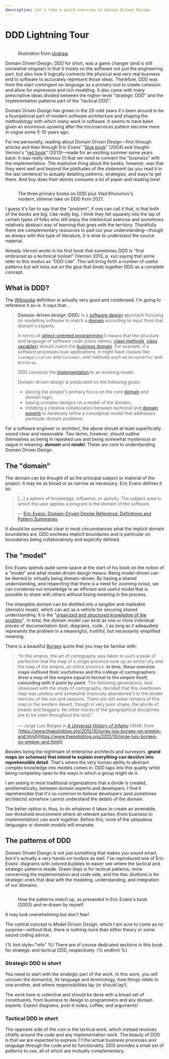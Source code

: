 ```yaml
---
description: Let's take a quick overview of Domain Driven Design.
---
```


# DDD Lightning Tour

<figure><img src="../.gitbook/assets/undraw_Scrum_board_re_wk7v.png" alt=""><figcaption><p>Illustration from <a href="https://undraw.co/">Undraw</a></p></figcaption></figure>

Domain Driven Design, DDD for short, was a game changer (and is still somewhat singular) in that it insists on the software not just the engineering part, but also how it logically connects the physical and very real business end to software to accurately represent those ideas. Therefore, DDD was from the start contingent on _language_ as a primary tool to create cohesion and allow for expressive and rich modeling. It also came with many prescriptive ideas divided between the higher-level "strategic DDD" and the implementation patterns part of the "tactical DDD".

Domain Driven Design has grown in the 20-odd years it's been around to be a foundational part of modern software architecture and shaping the methodology with which many work in software. It seems to have been given an enormous upswing after the microservices pattern become more in vogue some 5-10 years ago.

For me personally, reading about Domain Driven Design—first through articles and then through Eric Evans' "[blue book](https://www.domainlanguage.com/ddd/blue-book/)" (2004) and Vaughn Vernon's "[red book](https://kalele.io/books/)" (2013)—made for an exciting summer some years back: It was really obvious (!) that we need to connect the "business" with the implementation. The explosive thing about the books, however, was that they went well and beyond the platitudes of the _statement_ (as you read it in the last sentence) to actually detailing patterns, strategies, and ways to get there. And boy does their stories consume a lot of paper and reading time!

<figure><img src="../.gitbook/assets/ddd-books.jpeg" alt=""><figcaption><p>The three primary books on DDD plus Vlad Khononov's modern, slimmer take on DDD from 2021.</p></figcaption></figure>

I guess it's fair to say that the "problem", if one can call it that, is that both of the books are big. Like _really_ big. I think they fall squarely into the lap of certain types of folks who still enjoy the intellectual exercise and sometimes relatively abstract way of learning that goes with the territory. Thankfully there are complementary resources to pad out your understanding—though as always with this type of literature, it is wise to understand the source material.

Already Vernon wrote in his first book that sometimes DDD is "first embraced as a technical toolset" (Vernon 2013, p. xxi) saying that some refer to this modus as "DDD-Lite". This will bring forth a number of useful patterns but will miss out on the glue that binds together DDD as a complete concept.

## What is DDD?

The [Wikipedia](https://en.wikipedia.org/wiki/Domain-driven_design) definition is actually very good and condensed. I'm going to reference it as-is. It says that...

> **Domain-driven design** (**DDD**) is a [software design](https://en.wikipedia.org/wiki/Software_design) approach focusing on modelling software to match a [domain](<https://en.wikipedia.org/wiki/Domain_(software_engineering)>) according to input from that domain's experts.
>
> In terms of [object-oriented programming](https://en.wikipedia.org/wiki/Object-oriented_programming) it means that the structure and language of software code (class names, [class methods](https://en.wikipedia.org/wiki/Class_method), [class variables](https://en.wikipedia.org/wiki/Class_variable)) should match the [business domain](https://en.wikipedia.org/wiki/Business_domain). For example, if a software processes loan applications, it might have classes like `LoanApplication` and `Customer`, and methods such as `AcceptOffer` and `Withdraw`.
>
> DDD connects the [implementation](https://en.wikipedia.org/wiki/Implementation) to an evolving model.
>
> Domain-driven design is predicated on the following goals:
>
> - placing the project's primary focus on the core [domain](<https://en.wikipedia.org/wiki/Domain_(software_engineering)>) and domain logic;
> - basing complex designs on a model of the domain;
> - initiating a creative collaboration between technical and [domain experts](https://en.wikipedia.org/wiki/Domain_expert) to iteratively refine a conceptual model that addresses particular domain problems.

For a software engineer or architect, the above should at least superficially sound clear and reasonable. Two terms, however, should outline themselves as being in repeated use and being somewhat mysterious or vague in meaning: _**domain**_ and _**model**_. These are core to understanding Domain Driven Design.

## The "domain"

The domain can be thought of as the principal subject or material of the project. It may be as broad or as narrow as necessary. Eric Evans defines it as:

> \[...] a sphere of knowledge, influence, or activity. The subject area to which the user applies a program is the domain of the software.
>
> — [Eric Evans: Domain-Driven Design Reference: Definitions and Pattern Summaries](https://domainlanguage.com/wp-content/uploads/2016/05/DDD_Reference_2015-03.pdf)

It should be somewhat clear in most circumstances what the implicit domain boundaries are. DDD eschews implicit boundaries and is particular on boundaries being collaboratively and explicitly defined.

## The "model"

Eric Evans spends quite some space at the start of his book on the notion of a "model" and what model-driven design means. Being model-driven can be likened to virtually being domain-driven. By having a shared understanding, and respecting that there is a need for zooming in/out, we can condense our knowledge to an efficient and useful model that is possible to share with others without losing meaning in the process.

The intangible _domain_ can be distilled into a tangible and malleable _(domain) model,_ which can act as a vehicle for securing shared understanding. It is the "[organized and structured knowledge of the problem](https://stackoverflow.com/questions/68463938/what-is-model-in-ddd)". In total, the domain model can exist as one or more individual pieces of documentation (text, diagrams, code...) as long as it adequately represents the problem in a meaningful, truthful, but necessarily simplified meaning.

There is a beautiful [Borges](https://en.wikipedia.org/wiki/Jorge_Luis_Borges) quote that you may be familiar with:

> “In this empire, the art of cartography was taken to such a peak of perfection that the map of a single province took up an entire city and the map of the empire, an entire province. **In time, these oversize maps outlived their usefulness and the college of cartographers drew a map of the empire equal in format to the empire itself, coinciding with it point by point**. The following generations, less obsessed with the study of cartography, decided that this overblown map was useless and somewhat impiously abandoned it to the tender mercies of the sun and seasons. There are still some remains of this map in the western desert, though in very poor shape, the abode of beasts and beggars. No other traces of the geographical disciplines are to be seen throughout the land.”\
> \
> — Jorge Luis Borges in [_A Universal History of Infamy_](http://en.wikipedia.org/wiki/A_Universal_History_of_Infamy) (1946; from [https://www.thepolisblog.org/2012/10/jorge-luis-borges-on-empire-and.html](https://www.thepolisblog.org/2012/10/jorge-luis-borges-on-empire-and.html))

Besides being the nightmare of enterprise architects and surveyors, **grand maps (or schemas) that intend to explain everything can devolve into reprehensible detail**. That's where the very human ability to abstract complex knowledge into models comes in. DDD taps into this quality while being completely open to the ways in which a group might do it.

I am seeing in most traditional organizations that a divide is created, problematically, between domain experts and developers. I find it reprehensible that it's so common to believe developers (and sometimes architects) somehow cannot understand the details of the domain.

The better option is, thus, to do whatever it takes to create an amenable, low-threshold environment where all relevant parties (from business to implementation) can work together. Before this, none of the _ubiquitous languages_ or _domain models_ will emanate.

## The patterns of DDD

Domain Driven Design is not just something that makes you sound smart, but it's actually a very hands-on toolbox as well. I've reproduced one of Eric Evans' diagrams with colored bubbles to easier see where the tactical and strategic patterns reside. Green (top) is for tactical patterns, more concerning the implementation and code side, and the lilac (bottom) is for strategic ones that deal with the modeling, understanding, and integration of our domains.

<figure><img src="../.gitbook/assets/DDD model.png" alt=""><figcaption><p>How the patterns match up, as presented in Eric Evans's book (2003) and re-drawn by myself.</p></figcaption></figure>

It may look overwhelming but don't fear!

The central concept is _Model-Driven Design_, which I am sure to come as no surprise—without that, there is nothing more than _either_ theory or some sound coding advice.

{% hint style="info" %}
There are of course dedicated sections in this book for strategic and tactical DDD, respectively.
{% endhint %}

### Strategic DDD in short

You need to start with the strategic part of the work. In this work, you will uncover the domain(s), its language and terminology, how things relate to one another, and where responsibilities lay (or should lay!).

The work here is collective and should be done with a broad set of constituents, from business to design to programmers and any domain experts. Expect diagrams, post-it notes, coffee, and arguments!

### Tactical DDD in short

The opposite side of the coin is the tactical work, which instead revolves chiefly around the code and any implementation work. The beauty of DDD is that we are expected to express 1:1 the actual business processes and language through the code and its functionality. DDD provides a small set of patterns to use, all of which are mutually complementary.
